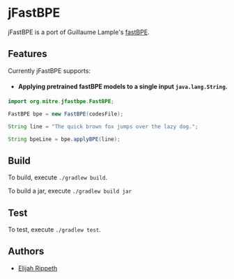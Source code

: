 # jFastBPE

jFastBPE is a port of Guillaume Lample's [fastBPE](https://github.com/glample/fastBPE). 

## Features

Currently jFastBPE supports:

- #### Applying pretrained fastBPE models to a single input `java.lang.String`.

```java
import org.mitre.jfastbpe.FastBPE;

FastBPE bpe = new FastBPE(codesFile);

String line = "The quick brown fox jumps over the lazy dog.";

String bpeLine = bpe.applyBPE(line);
```

## Build

To build, execute `./gradlew build`.

To build a jar, execute `./gradlew build jar`

## Test

To test, execute `./gradlew test`.

## Authors

- [Elijah Rippeth](mailto:erippeth@mitre.org)

